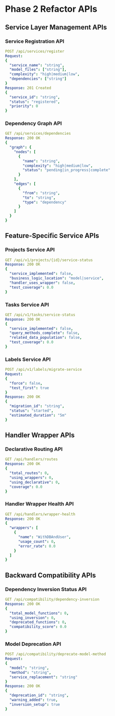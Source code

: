 # Phase 2 Refactor APIs

## Service Layer Management APIs

### Service Registration API
```yaml
POST /api/services/register
Request:
{
  "service_name": "string",
  "model_files": ["string"],
  "complexity": "high|medium|low",
  "dependencies": ["string"]
}
Response: 201 Created
{
  "service_id": "string", 
  "status": "registered",
  "priority": 0
}
```

### Dependency Graph API
```yaml
GET /api/services/dependencies
Response: 200 OK
{
  "graph": {
    "nodes": [
      {
        "name": "string",
        "complexity": "high|medium|low",
        "status": "pending|in_progress|complete"
      }
    ],
    "edges": [
      {
        "from": "string",
        "to": "string", 
        "type": "dependency"
      }
    ]
  }
}
```

## Feature-Specific Service APIs

### Projects Service API
```yaml
GET /api/v1/projects/{id}/service-status
Response: 200 OK
{
  "service_implemented": false,
  "business_logic_location": "model|service", 
  "handler_uses_wrapper": false,
  "test_coverage": 0.0
}
```

### Tasks Service API  
```yaml
GET /api/v1/tasks/service-status
Response: 200 OK
{
  "service_implemented": false,
  "query_methods_complete": false,
  "related_data_population": false,
  "test_coverage": 0.0
}
```

### Labels Service API
```yaml
POST /api/v1/labels/migrate-service
Request:
{
  "force": false,
  "test_first": true
}
Response: 200 OK
{
  "migration_id": "string",
  "status": "started",
  "estimated_duration": "5m"
}
```

## Handler Wrapper APIs

### Declarative Routing API
```yaml
GET /api/handlers/routes
Response: 200 OK
{
  "total_routes": 0,
  "using_wrappers": 0,
  "using_declarative": 0,
  "coverage": 0.0
}
```

### Handler Wrapper Health API
```yaml
GET /api/handlers/wrapper-health
Response: 200 OK
{
  "wrappers": [
    {
      "name": "WithDBAndUser",
      "usage_count": 0,
      "error_rate": 0.0
    }
  ]
}
```

## Backward Compatibility APIs

### Dependency Inversion Status API
```yaml
GET /api/compatibility/dependency-inversion
Response: 200 OK
{
  "total_model_functions": 0,
  "using_inversion": 0,
  "deprecated_functions": 0,
  "compatibility_score": 0.0
}
```

### Model Deprecation API
```yaml
POST /api/compatibility/deprecate-model-method
Request:
{
  "model": "string",
  "method": "string",
  "service_replacement": "string"
}
Response: 200 OK
{
  "deprecation_id": "string",
  "warning_added": true,
  "inversion_setup": true
}
```
